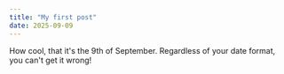 ```yaml
---
title: "My first post"
date: 2025-09-09
---
```


How cool, that it's the 9th of September. Regardless of your date format, you can't get it wrong!

